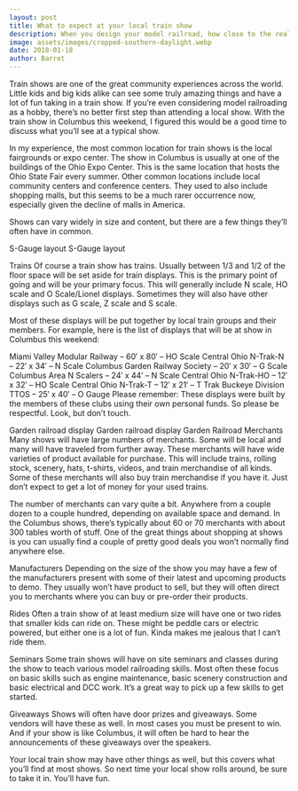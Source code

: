 ```yaml
---
layout: post
title: What to expect at your local train show
description: When you design your model railroad, how close to the real world should you make it?
image: assets/images/cropped-southern-daylight.webp
date: 2018-01-18
author: Barret
---
```



Train shows are one of the great community experiences across the world. Little kids and big kids alike can see some truly amazing things and have a lot of fun taking in a train show. If you’re even considering model railroading as a hobby, there’s no better first step than attending a local show. With the train show in Columbus this weekend, I figured this would be a good time to discuss what you’ll see at a typical show.

In my experience, the most common location for train shows is the local fairgrounds or expo center. The show in Columbus is usually at one of the buildings of the Ohio Expo Center. This is the same location that hosts the Ohio State Fair every summer. Other common locations include local community centers and conference centers. They used to also include shopping malls, but this seems to be a much rarer occurrence now, especially given the decline of malls in America.

Shows can vary widely in size and content, but there are a few things they’ll often have in common.

S-Gauge layout
S-Gauge layout

Trains
Of course a train show has trains. Usually between 1/3 and 1/2 of the floor space will be set aside for train displays. This is the primary point of going and will be your primary focus. This will generally include N scale, HO scale and O Scale/Lionel displays. Sometimes they will also have other displays such as G scale, Z scale and S scale.

Most of these displays will be put together by local train groups and their members. For example, here is the list of displays that will be at show in Columbus this weekend:

Miami Valley Modular Railway – 60′ x 80′ – HO Scale
Central Ohio N-Trak-N – 22′ x 34′ – N Scale
Columbus Garden Railway Society – 20′ x 30′ – G Scale
Columbus Area N Scalers – 24′ x 44′ – N Scale
Central Ohio N-Trak-HO – 12′ x 32′ – HO Scale
Central Ohio N-Trak-T – 12′ x 21′ – T Trak
Buckeye Division TTOS – 25′ x 40′ – O Gauge
Please remember: These displays were built by the members of these clubs using their own personal funds. So please be respectful. Look, but don’t touch.

Garden railroad display
Garden railroad display
Garden Railroad
Merchants
Many shows will have large numbers of merchants. Some will be local and many will have traveled from further away. These merchants will have wide varieties of product available for purchase. This will include trains, rolling stock, scenery, hats, t-shirts, videos, and train merchandise of all kinds. Some of these merchants will also buy train merchandise if you have it. Just don’t expect to get a lot of money for your used trains.

The number of merchants can vary quite a bit. Anywhere from a couple dozen to a couple hundred, depending on available space and demand. In the Columbus shows, there’s typically about 60 or 70 merchants with about 300 tables worth of stuff. One of the great things about shopping at shows is you can usually find a couple of pretty good deals you won’t normally find anywhere else.

Manufacturers
Depending on the size of the show you may have a few of the manufacturers present with some of their latest and upcoming products to demo. They usually won’t have product to sell, but they will often direct you to merchants where you can buy or pre-order their products.

Rides
Often a train show of at least medium size will have one or two rides that smaller kids can ride on. These might be peddle cars or electric powered, but either one is a lot of fun. Kinda makes me jealous that I can’t ride them.

Seminars
Some train shows will have on site seminars and classes during the show to teach various model railroading skills. Most often these focus on basic skills such as engine maintenance, basic scenery construction and basic electrical and DCC work. It’s a great way to pick up a few skills to get started.

Giveaways
Shows will often have door prizes and giveaways. Some vendors will have these as well. In most cases you must be present to win. And if your show is like Columbus, it will often be hard to hear the announcements of these giveaways over the speakers.

Your local train show may have other things as well, but this covers what you’ll find at most shows. So next time your local show rolls around, be sure to take it in. You’ll have fun.